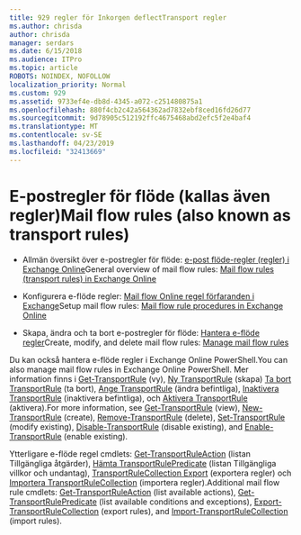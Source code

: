 ```yaml
---
title: 929 regler för Inkorgen deflectTransport regler
ms.author: chrisda
author: chrisda
manager: serdars
ms.date: 6/15/2018
ms.audience: ITPro
ms.topic: article
ROBOTS: NOINDEX, NOFOLLOW
localization_priority: Normal
ms.custom: 929
ms.assetid: 9733ef4e-db8d-4345-a072-c251480875a1
ms.openlocfilehash: 880f4cb2c42a564362ad7832ebf8ced16fd26d77
ms.sourcegitcommit: 9d78905c512192ffc4675468abd2efc5f2e4baf4
ms.translationtype: MT
ms.contentlocale: sv-SE
ms.lasthandoff: 04/23/2019
ms.locfileid: "32413669"
---
```

# <a name="mail-flow-rules-also-known-as-transport-rules"></a><span data-ttu-id="a29d4-102">E-postregler för flöde (kallas även regler)</span><span class="sxs-lookup"><span data-stu-id="a29d4-102">Mail flow rules (also known as transport rules)</span></span>

- <span data-ttu-id="a29d4-103">Allmän översikt över e-postregler för flöde: [e-post flöde-regler (regler) i Exchange Online](https://technet.microsoft.com/library/jj919238.aspx)</span><span class="sxs-lookup"><span data-stu-id="a29d4-103">General overview of mail flow rules: [Mail flow rules (transport rules) in Exchange Online](https://technet.microsoft.com/library/jj919238.aspx)</span></span>

- <span data-ttu-id="a29d4-104">Konfigurera e-flöde regler: [Mail flow Online regel förfaranden i Exchange](https://technet.microsoft.com/library/dn600436.aspx)</span><span class="sxs-lookup"><span data-stu-id="a29d4-104">Setup mail flow rules: [Mail flow rule procedures in Exchange Online](https://technet.microsoft.com/library/dn600436.aspx)</span></span>

- <span data-ttu-id="a29d4-105">Skapa, ändra och ta bort e-postregler för flöde: [Hantera e-flöde regler](https://technet.microsoft.com/library/jj657505.aspx)</span><span class="sxs-lookup"><span data-stu-id="a29d4-105">Create, modify, and delete mail flow rules: [Manage mail flow rules](https://technet.microsoft.com/library/jj657505.aspx)</span></span>

<span data-ttu-id="a29d4-106">Du kan också hantera e-flöde regler i Exchange Online PowerShell.</span><span class="sxs-lookup"><span data-stu-id="a29d4-106">You can also manage mail flow rules in Exchange Online PowerShell.</span></span> <span data-ttu-id="a29d4-107">Mer information finns i [Get-TransportRule](https://docs.microsoft.com/powershell/module/exchange/policy-and-compliance/get-transportrule) (vy), [Ny TransportRule](https://docs.microsoft.com/powershell/module/exchange/policy-and-compliance/new-transportrule) (skapa) [Ta bort TransportRule](https://docs.microsoft.com/powershell/module/exchange/policy-and-compliance/remove-transportrule) (ta bort), [Ange TransportRule](https://docs.microsoft.com/powershell/module/exchange/policy-and-compliance/set-transportrule) (ändra befintliga), [Inaktivera TransportRule](https://docs.microsoft.com/powershell/module/exchange/policy-and-compliance/disable-transportrule) (inaktivera befintliga), och [Aktivera TransportRule](https://docs.microsoft.com/powershell/module/exchange/policy-and-compliance/enable-transportrule) (aktivera).</span><span class="sxs-lookup"><span data-stu-id="a29d4-107">For more information, see [Get-TransportRule](https://docs.microsoft.com/powershell/module/exchange/policy-and-compliance/get-transportrule) (view), [New-TransportRule](https://docs.microsoft.com/powershell/module/exchange/policy-and-compliance/new-transportrule) (create), [Remove-TransportRule](https://docs.microsoft.com/powershell/module/exchange/policy-and-compliance/remove-transportrule) (delete), [Set-TransportRule](https://docs.microsoft.com/powershell/module/exchange/policy-and-compliance/set-transportrule) (modify existing), [Disable-TransportRule](https://docs.microsoft.com/powershell/module/exchange/policy-and-compliance/disable-transportrule) (disable existing), and [Enable-TransportRule](https://docs.microsoft.com/powershell/module/exchange/policy-and-compliance/enable-transportrule) (enable existing).</span></span>

<span data-ttu-id="a29d4-108">Ytterligare e-flöde regel cmdlets: [Get-TransportRuleAction](https://docs.microsoft.com/powershell/module/exchange/policy-and-compliance/get-transportruleaction) (listan Tillgängliga åtgärder), [Hämta TransportRulePredicate](https://docs.microsoft.com/powershell/module/exchange/policy-and-compliance/get-transportrulepredicate) (listan Tillgängliga villkor och undantag), [TransportRuleCollection Export](https://docs.microsoft.com/powershell/module/exchange/policy-and-compliance/export-transportrulecollection) (exportera regler) och [ Importera TransportRuleCollection](https://docs.microsoft.com/powershell/module/exchange/policy-and-compliance/import-transportrulecollection) (importera regler).</span><span class="sxs-lookup"><span data-stu-id="a29d4-108">Additional mail flow rule cmdlets: [Get-TransportRuleAction](https://docs.microsoft.com/powershell/module/exchange/policy-and-compliance/get-transportruleaction) (list available actions), [Get-TransportRulePredicate](https://docs.microsoft.com/powershell/module/exchange/policy-and-compliance/get-transportrulepredicate) (list available conditions and exceptions), [Export-TransportRuleCollection](https://docs.microsoft.com/powershell/module/exchange/policy-and-compliance/export-transportrulecollection) (export rules), and [Import-TransportRuleCollection](https://docs.microsoft.com/powershell/module/exchange/policy-and-compliance/import-transportrulecollection) (import rules).</span></span>
